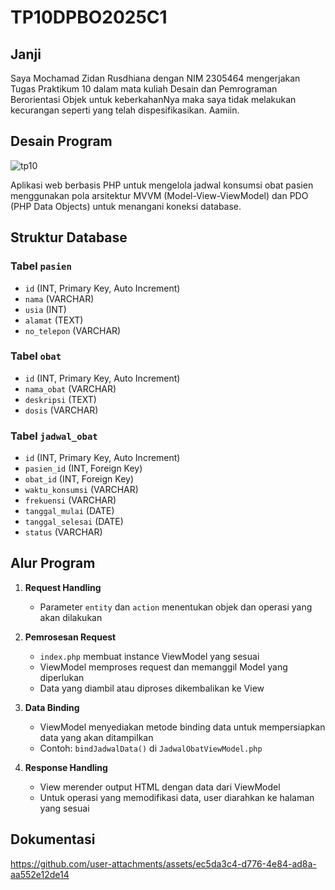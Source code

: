 # TP10DPBO2025C1

## Janji
Saya Mochamad Zidan Rusdhiana dengan NIM 2305464 mengerjakan Tugas Praktikum 10 dalam mata kuliah Desain dan Pemrograman Berorientasi Objek untuk keberkahanNya maka saya tidak melakukan kecurangan seperti yang telah dispesifikasikan. Aamiin.

## Desain Program
![tp10](https://github.com/user-attachments/assets/1de60185-7651-4eda-9a91-565743141d09)

Aplikasi web berbasis PHP untuk mengelola jadwal konsumsi obat pasien menggunakan pola arsitektur MVVM (Model-View-ViewModel) dan PDO (PHP Data Objects) untuk menangani koneksi database.

## Struktur Database


### Tabel `pasien`
- `id` (INT, Primary Key, Auto Increment)
- `nama` (VARCHAR)
- `usia` (INT)
- `alamat` (TEXT)
- `no_telepon` (VARCHAR)

### Tabel `obat`
- `id` (INT, Primary Key, Auto Increment)
- `nama_obat` (VARCHAR)
- `deskripsi` (TEXT)
- `dosis` (VARCHAR)

### Tabel `jadwal_obat`
- `id` (INT, Primary Key, Auto Increment)
- `pasien_id` (INT, Foreign Key)
- `obat_id` (INT, Foreign Key)
- `waktu_konsumsi` (VARCHAR)
- `frekuensi` (VARCHAR)
- `tanggal_mulai` (DATE)
- `tanggal_selesai` (DATE)
- `status` (VARCHAR)


## Alur Program

1. **Request Handling**
   - Parameter `entity` dan `action` menentukan objek dan operasi yang akan dilakukan

2. **Pemrosesan Request**
   - `index.php` membuat instance ViewModel yang sesuai
   - ViewModel memproses request dan memanggil Model yang diperlukan
   - Data yang diambil atau diproses dikembalikan ke View

3. **Data Binding**
   - ViewModel menyediakan metode binding data untuk mempersiapkan data yang akan ditampilkan
   - Contoh: `bindJadwalData()` di `JadwalObatViewModel.php`

4. **Response Handling**
   - View merender output HTML dengan data dari ViewModel
   - Untuk operasi yang memodifikasi data, user diarahkan ke halaman yang sesuai

## Dokumentasi
https://github.com/user-attachments/assets/ec5da3c4-d776-4e84-ad8a-aa552e12de14

